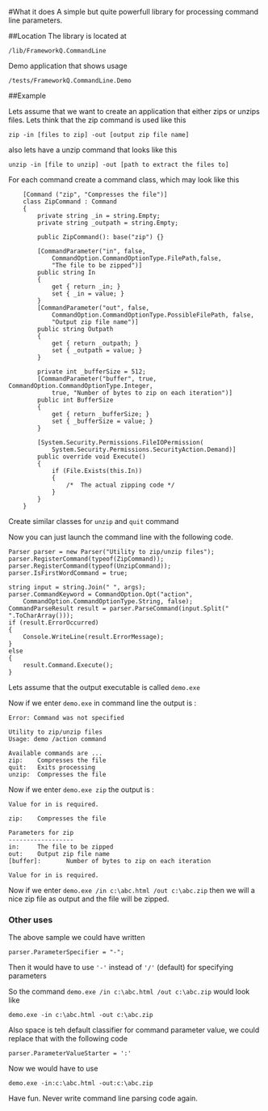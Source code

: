 #What it does
A simple but quite powerfull library for processing command line parameters.

##Location
The library is located at  

    /lib/FrameworkQ.CommandLine 

Demo application that shows usage

    /tests/FrameworkQ.CommandLine.Demo

##Example 

Lets assume that we want to create an application that either zips or unzips files. Lets think that the zip command is used like this 

    zip -in [files to zip] -out [output zip file name]

also lets have a unzip command that looks like this 

    unzip -in [file to unzip] -out [path to extract the files to]

For each command create a command class, which may look like this 

        [Command ("zip", "Compresses the file")]
        class ZipCommand : Command
        {
            private string _in = string.Empty;
            private string _outpath = string.Empty;    
            
            public ZipCommand(): base("zip") {}
            
            [CommandParameter("in", false, 
                CommandOption.CommandOptionType.FilePath,false,
                "The file to be zipped")]
            public string In
            {
                get { return _in; }
                set { _in = value; }
            }    
            [CommandParameter("out", false, 
                CommandOption.CommandOptionType.PossibleFilePath, false,
                "Output zip file name")]
            public string Outpath
            {
                get { return _outpath; }
                set { _outpath = value; }
            }
    
            private int _bufferSize = 512;
            [CommandParameter("buffer", true, CommandOption.CommandOptionType.Integer,
                true, "Number of bytes to zip on each iteration")]
            public int BufferSize
            {
                get { return _bufferSize; }
                set { _bufferSize = value; }
            }
    
            [System.Security.Permissions.FileIOPermission(
                System.Security.Permissions.SecurityAction.Demand)]
            public override void Execute()
            {
                if (File.Exists(this.In))
                {
                    /*  The actual zipping code */
                }
            }
        }

Create similar classes for `unzip` and `quit` command

Now you can just launch the command line with the following code.

    Parser parser = new Parser("Utility to zip/unzip files");
    parser.RegisterCommand(typeof(ZipCommand));
    parser.RegisterCommand(typeof(UnzipCommand));
    parser.IsFirstWordCommand = true;

    string input = string.Join(" ", args);
    parser.CommandKeyword = CommandOption.Opt("action", 
        CommandOption.CommandOptionType.String, false);
    CommandParseResult result = parser.ParseCommand(input.Split(" ".ToCharArray()));
    if (result.ErrorOccurred)
    {
        Console.WriteLine(result.ErrorMessage);
    }
    else
    {
        result.Command.Execute();
    }

Lets assume that the output executable is called `demo.exe`

Now if we enter `demo.exe` in command line the output is :
    
    Error: Command was not specified
        
    Utility to zip/unzip files
    Usage: demo /action command
    
    Available commands are ...
    zip:    Compresses the file
    quit:   Exits processing
    unzip:  Compresses the file

Now if we enter `demo.exe zip` the output is : 

    Value for in is required.
    
    zip:    Compresses the file
    
    Parameters for zip
    ------------------
    in:     The file to be zipped
    out:    Output zip file name
    [buffer]:       Number of bytes to zip on each iteration
    
    Value for in is required.

Now if we enter `demo.exe /in c:\abc.html /out c:\abc.zip` then we will a nice zip file as output and the file will be zipped.

### Other uses

The above sample we could have written 

    parser.ParameterSpecifier = "-";
    
Then it would have to use `'-'` instead of `'/'` (default) for specifying parameters

So the command `demo.exe /in c:\abc.html /out c:\abc.zip` would look like 

    demo.exe -in c:\abc.html -out c:\abc.zip
    
Also space is teh default classifier for command parameter value, we could replace that with the following code 

    parser.ParameterValueStarter = ':'
    
Now we would have to use 

    demo.exe -in:c:\abc.html -out:c:\abc.zip
    
Have fun. Never write command line parsing code again.

